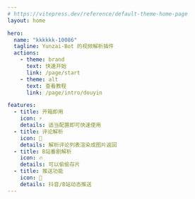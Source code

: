 ```yaml
---
# https://vitepress.dev/reference/default-theme-home-page
layout: home

hero:
  name: "kkkkkk-10086"
  tagline: Yunzai-Bot 的视频解析插件
  actions:
    - theme: brand
      text: 快速开始
      link: /page/start
    - theme: alt
      text: 查看教程
      link: /page/intro/douyin

features:
  - title: 开箱即用
    icon: ⚡️
    details: 适当配置即可快速使用
  - title: 评论解析
    icon: 📑
    details: 解析评论列表渲染成图片返回
  - title: B站番剧解析
    icon: 🔥
    details: 可以偷偷存片
  - title: 推送功能
    icon: 📨
    details: 抖音/B站动态推送
---
```


